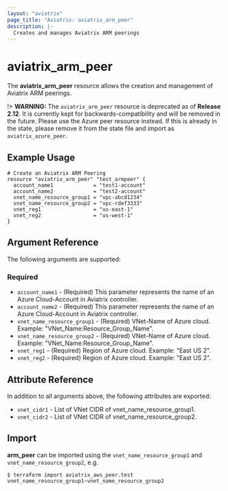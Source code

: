```yaml
---
layout: "aviatrix"
page_title: "Aviatrix: aviatrix_arm_peer"
description: |-
  Creates and manages Aviatrix ARM peerings
---
```


# aviatrix_arm_peer

The **aviatrix_arm_peer** resource allows the creation and management of Aviatrix ARM peerings.

!> **WARNING:** The `aviatrix_arm_peer` resource is deprecated as of **Release 2.12**. It is currently kept for backwards-compatibility and will be removed in the future. Please use the Azure peer resource instead. If this is already in the state, please remove it from the state file and import as `aviatrix_azure_peer`.

## Example Usage

```hcl
# Create an Aviatrix ARM Peering
resource "aviatrix_arm_peer" "test_armpeer" {
  account_name1             = "test1-account"
  account_name2             = "test2-account"
  vnet_name_resource_group1 = "vpc-abcd1234"
  vnet_name_resource_group2 = "vpc-rdef3333"
  vnet_reg1                 = "us-east-1"
  vnet_reg2                 = "us-west-1"
}
```

## Argument Reference

The following arguments are supported:

### Required
* `account_name1` - (Required) This parameter represents the name of an Azure Cloud-Account in Aviatrix controller.
* `account_name2` - (Required) This parameter represents the name of an Azure Cloud-Account in Aviatrix controller.
* `vnet_name_resource_group1` - (Required) VNet-Name of Azure cloud. Example: "VNet_Name:Resource_Group_Name".
* `vnet_name_resource_group2` - (Required) VNet-Name of Azure cloud. Example: "VNet_Name:Resource_Group_Name".
* `vnet_reg1` - (Required) Region of Azure cloud. Example: "East US 2".
* `vnet_reg2` - (Required) Region of Azure cloud. Example: "East US 2".

## Attribute Reference

In addition to all arguments above, the following attributes are exported:

* `vnet_cidr1` - List of VNet CIDR of vnet_name_resource_group1.
* `vnet_cidr2` - List of VNet CIDR of vnet_name_resource_group2.

## Import

**arm_peer** can be imported using the `vnet_name_resource_group1` and `vnet_name_resource_group2`, e.g.

```
$ terraform import aviatrix_aws_peer.test vnet_name_resource_group1~vnet_name_resource_group2
```
